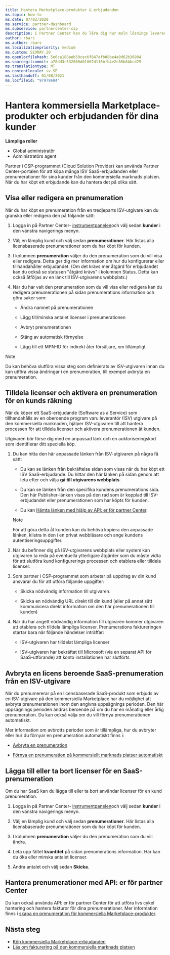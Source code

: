 ```yaml
---
title: Hantera Marketplace-produkter & erbjudanden
ms.topic: how-to
ms.date: 07/02/2020
ms.service: partner-dashboard
ms.subservice: partnercenter-csp
description: I Partner Center kan du lära dig hur moln lösnings leverantörer kan hantera tredjeparts ISV-erbjudanden som köpts för kunder från den kommersiella marknaden.
author: rbars
ms.author: rbars
ms.localizationpriority: medium
ms.custom: SEOMAY.20
ms.openlocfilehash: 5e6ca188aeb50cec6f847afb08be4a9d62b36984
ms.sourcegitcommit: a78dd3c532860d01867d116bfb4e2c88b84bcd25
ms.translationtype: MT
ms.contentlocale: sv-SE
ms.lasthandoff: 01/08/2021
ms.locfileid: "97979684"
---
```

# <a name="manage-commercial-marketplace-products-and-offers-for-your-customers"></a>Hantera kommersiella Marketplace-produkter och erbjudanden för dina kunder


**Lämpliga roller**

- Global administratör
- Administratörs agent

Partner i CSP-programmet (Cloud Solution Provider) kan använda Partner Center-portalen för att köpa många ISV SaaS-erbjudanden eller prenumerationer för sina kunder från den kommersiella marknads platsen. När du har köpt ett erbjudande kan du hantera det på olika sätt.

## <a name="view-or-edit-a-subscription"></a>Visa eller redigera en prenumeration

När du har köpt en prenumeration från en tredjeparts ISV-utgivare kan du granska eller redigera den på följande sätt:

1. Logga in på Partner Center- [instrumentpanelen](https://partner.microsoft.com/dashboard)och välj sedan **kunder** i den vänstra navigerings menyn.

2. Välj en lämplig kund och välj sedan **prenumerationer**. Här listas alla licensbaserade prenumerationer som du har köpt för kunden.

3. I kolumnen **prenumeration** väljer du den prenumeration som du vill visa eller redigera. Detta ger dig mer information om hur du konfigurerar eller tillhandahåller erbjudandet. (Om det krävs mer åtgärd för erbjudandet kan du också se statusen "åtgärd krävs" i kolumnen Status. Detta kan också åtföljas av en länk till ISV-utgivarens webbplats.)

4. När du har valt den prenumeration som du vill visa eller redigera kan du redigera prenumerationen på sidan prenumerations information och göra saker som:

    - Ändra namnet på prenumerationen

    - Lägg till/minska antalet licenser i prenumerationen

    - Avbryt prenumerationen

    - Stäng av automatisk förnyelse

    - Lägg till ett MPN-ID för indirekt åter försäljare, om tillämpligt

> [!NOTE]
> Du kan behöva slutföra vissa steg som definierats av ISV-utgivaren innan du kan utföra vissa ändringar i en prenumeration, till exempel avbryta en prenumeration.

## <a name="assign-licenses-and-activate-a-subscription-on-behalf-of-a-customer"></a>Tilldela licenser och aktivera en prenumeration för en kunds räkning

När du köper ett SaaS-erbjudande (Software as a Service) som tillhandahålls av en oberoende program varu leverantör (ISV) utgivare på den kommersiella marknaden, hjälper ISV-utgivaren till att hantera processen för att tilldela licenser och aktivera prenumerationen åt kunden.

Utgivaren bör förse dig med en anpassad länk och en auktoriseringskod som identifierar ditt speciella köp.

1. Du kan hitta den här anpassade länken från ISV-utgivaren på några få sätt:

   - Du kan se länken från bekräftelse sidan som visas när du har köpt ett ISV SaaS-erbjudande. Du hittar den här länken på sidan genom att leta efter och välja **gå till utgivarens webbplats**.

   - Du kan se länken från den specifika kundens prenumerations sida. Den här Publisher-länken visas på den rad som är kopplad till ISV-erbjudandet eller prenumerationen som har köpts för kunden.

   - Du kan [Hämta länken med hjälp av API: er för partner Center](/partner-center/develop/get-activation-link-by-order-line-item).

   > [!NOTE]
   > För att göra detta åt kunden kan du behöva kopiera den anpassade länken, klistra in den i en privat webbläsare och ange kundens autentiseringsuppgifter.

2. När du befinner dig på ISV-utgivarens webbplats eller system kan utgivaren ta reda på eventuella ytterligare åtgärder som du måste vidta för att slutföra kund konfigurerings processen och etablera eller tilldela licenser.

3. Som partner i CSP-programmet som arbetar på uppdrag av din kund ansvarar du för att utföra följande uppgifter:

    - Skicka nödvändig information till utgivaren.

    - Skicka en nödvändig URL direkt till din kund (eller på annat sätt kommunicera direkt information om den här prenumerationen till kunden)

4. När du har angett nödvändig information till utgivaren kommer utgivaren att etablera och tilldela lämpliga licenser. Prenumerations faktureringen startar bara när följande händelser inträffar:

    - ISV-utgivaren har tilldelat lämpliga licenser

    - ISV-utgivaren har bekräftat till Microsoft (via en separat API för SaaS-utförande) att konto installationen har slutförts

## <a name="cancel-a-license-based-saas-subscription-from-an-isv-publisher"></a>Avbryta en licens beroende SaaS-prenumeration från en ISV-utgivare

När du prenumererar på en licensbaserade SaaS-produkt som erbjuds av en ISV-utgivare på den kommersiella Marketplace har du möjlighet att avbryta prenumerationen inom den angivna uppsägnings perioden. Den här uppsägnings perioden ändras beroende på om du har en månatlig eller årlig prenumeration. Du kan också välja om du vill förnya prenumerationen automatiskt.

Mer information om avbrotts perioder som är tillämpliga, hur du avbryter eller hur du förnyar en prenumeration automatiskt finns i:

- [Avbryta en prenumeration](create-a-new-subscription.md#cancel-a-subscription)

- [Förnya en prenumeration på kommersiellt marknads platser automatiskt](create-a-new-subscription.md#choose-whether-to-automatically-renew-a-commercial-marketplace-subscription)

## <a name="add-or-remove-licenses-for-a-saas-subscription"></a>Lägga till eller ta bort licenser för en SaaS-prenumeration

Om du har SaaS kan du lägga till eller ta bort användar licenser för en kund prenumeration.

1. Logga in på Partner Center- [instrumentpanelen](https://partner.microsoft.com/dashboard)och välj sedan **kunder** i den vänstra navigerings menyn.

2. Välj en lämplig kund och välj sedan **prenumerationer**. Här listas alla licensbaserade prenumerationer som du har köpt för kunden.

3. I kolumnen **prenumeration** väljer du den prenumeration som du vill ändra.

4. Leta upp fältet **kvantitet** på sidan prenumerations information. Här kan du öka eller minska antalet licenser.

5. Ändra antalet och välj sedan **Skicka**.

## <a name="manage-subscriptions-using-partner-center-apis"></a>Hantera prenumerationer med API: er för partner Center

Du kan också använda API: er för partner Center för att utföra livs cykel hantering och hantera fakturor för dina prenumerationer. Mer information finns i [skapa en prenumeration för kommersiella Marketplace-produkter](/partner-center/develop/create-subscription-azure-marketplace-products).

## <a name="next-steps"></a>Nästa steg

- [Köp kommersiella Marketplace-erbjudanden](csp-commercial-marketplace-purchase.md)
- [Läs om fakturering på den kommersiella marknads platsen](csp-commercial-marketplace-billing.md)